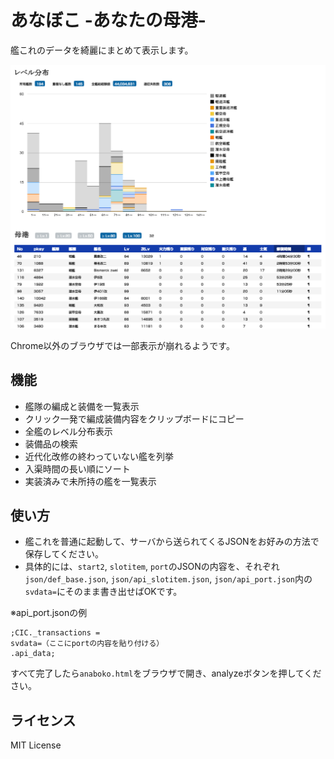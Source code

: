 # あなぼこ -あなたの母港-
艦これのデータを綺麗にまとめて表示します。

![サンプル](https://raw.githubusercontent.com/airosB/Anaboko/master/img/hero.png)

Chrome以外のブラウザでは一部表示が崩れるようです。


## 機能
- 艦隊の編成と装備を一覧表示
- クリック一発で編成装備内容をクリップボードにコピー
- 全艦のレベル分布表示
- 装備品の検索
- 近代化改修の終わっていない艦を列挙
- 入渠時間の長い順にソート
- 実装済みで未所持の艦を一覧表示

## 使い方
- 艦これを普通に起動して、サーバから送られてくるJSONをお好みの方法で保存してください。
- 具体的には、`start2`, `slotitem`, `port`のJSONの内容を、それぞれ`json/def_base.json`, `json/api_slotitem.json`, `json/api_port.json`内の`svdata=`にそのまま書き出せばOKです。

※api_port.jsonの例

    ;CIC._transactions =
    svdata=（ここにportの内容を貼り付ける）
    .api_data;

すべて完了したら`anaboko.html`をブラウザで開き、analyzeボタンを押してください。

## ライセンス
MIT License
